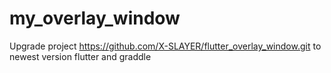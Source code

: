 # my_overlay_window
Upgrade project https://github.com/X-SLAYER/flutter_overlay_window.git to newest version flutter and graddle
